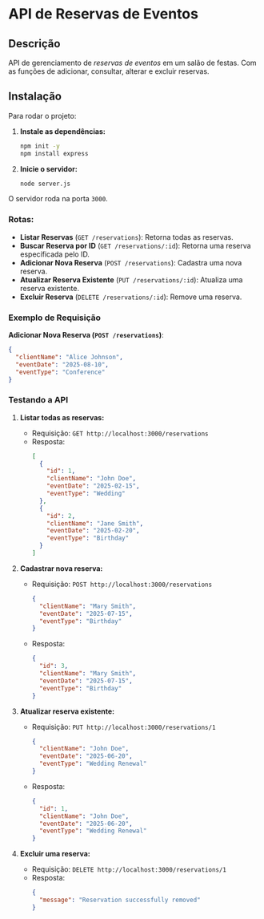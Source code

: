 # API de Reservas de Eventos

## Descrição

API de gerenciamento de *reservas de eventos* em um salão de festas. Com as funções de adicionar, consultar, alterar e excluir reservas.

## Instalação

Para rodar o projeto:

1. **Instale as dependências:**
   ```sh
   npm init -y
   npm install express
   ```

2. **Inicie o servidor:**
   ```sh
   node server.js
   ```

O servidor roda na porta `3000`.

### Rotas:

- **Listar Reservas** (`GET /reservations`): Retorna todas as reservas.
- **Buscar Reserva por ID** (`GET /reservations/:id`): Retorna uma reserva específicada pelo ID.
- **Adicionar Nova Reserva** (`POST /reservations`): Cadastra uma nova reserva.
- **Atualizar Reserva Existente** (`PUT /reservations/:id`): Atualiza uma reserva existente.
- **Excluir Reserva** (`DELETE /reservations/:id`): Remove uma reserva.

### Exemplo de Requisição

**Adicionar Nova Reserva (`POST /reservations`)**:
```json
{
  "clientName": "Alice Johnson",
  "eventDate": "2025-08-10",
  "eventType": "Conference"
}
```

### Testando a API

1. **Listar todas as reservas:**
   - Requisição: `GET http://localhost:3000/reservations`
   - Resposta:
     ```json
     [
       {
         "id": 1,
         "clientName": "John Doe",
         "eventDate": "2025-02-15",
         "eventType": "Wedding"
       },
       {
         "id": 2,
         "clientName": "Jane Smith",
         "eventDate": "2025-02-20",
         "eventType": "Birthday"
       }
     ]
     ```

2. **Cadastrar nova reserva:**
   - Requisição: `POST http://localhost:3000/reservations`
     ```json
     {
       "clientName": "Mary Smith",
       "eventDate": "2025-07-15",
       "eventType": "Birthday"
     }
     ```
   - Resposta:
     ```json
     {
       "id": 3,
       "clientName": "Mary Smith",
       "eventDate": "2025-07-15",
       "eventType": "Birthday"
     }
     ```

3. **Atualizar reserva existente:**
   - Requisição: `PUT http://localhost:3000/reservations/1`
     ```json
     {
       "clientName": "John Doe",
       "eventDate": "2025-06-20",
       "eventType": "Wedding Renewal"
     }
     ```
   - Resposta:
     ```json
     {
       "id": 1,
       "clientName": "John Doe",
       "eventDate": "2025-06-20",
       "eventType": "Wedding Renewal"
     }
     ```

4. **Excluir uma reserva:**
   - Requisição: `DELETE http://localhost:3000/reservations/1`
   - Resposta:
     ```json
     {
       "message": "Reservation successfully removed"
     }
     ```

